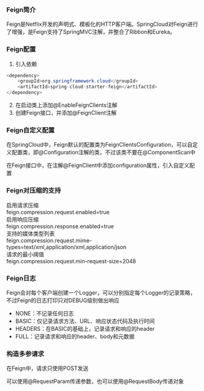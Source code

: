 ### Feign简介
Feign是Netflix开发的声明式、模板化的HTTP客户端。SpringCloud对Feign进行了增强，是Feign支持了SpringMVC注解，并整合了Ribbon和Eureka。
### Feign配置
1. 引入依赖
```java
<dependency>
    <groupId>org.springframework.cloud</groupId>
    <artifactId>spring-cloud-starter-feign</artifactId>
</dependency>
```
2. 在启动类上添加@EnableFeignClients注解
3. 创建Feign接口，并添加@FeignClient注解
### Feign自定义配置
在SpringCloud中，Feign默认的配置类为FeignClientsConfiguration，可以自定义配置类，即@Configuration注解的类，不过该类不要在@ComponentScan中

在Feign接口中，在注解@FeignClient中添加configuration属性，引入自定义配置
### Feign对压缩的支持
启用请求压缩\
feign.compression.request.enabled=true\
启用响应压缩\
feign.compression.response.enabled=true\
支持的媒体类型列表\
feign.compression.request.mime-types=text/xml,application/xml,application/json\
请求的最小阈值\
feign.compression.request.min-request-size=2048
### Feign日志
Feign会对每个客户端创建一个Logger，可以分别指定每个Logger的记录策略，不过Feign的日志打印只对DEBUG级别做出响应

* NONE：不记录任何日志
* BASIC：仅记录请求方法、URL、响应状态代码及执行时间
* HEADERS：在BASIC的基础上，记录请求和响应的header
* FULL：记录请求和响应的header、body和元数据
### 构造多参请求
在Feign中，请求只使用POST发送

可以使用@RequestParam传递参数，也可以使用@RequestBody传递对象
